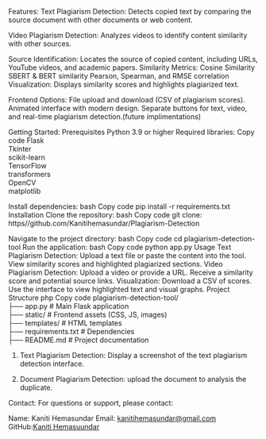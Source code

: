 Features:
Text Plagiarism Detection: Detects copied text by comparing the source document with other documents or web content.

Video Plagiarism Detection: Analyzes videos to identify content similarity with other sources.

Source Identification: Locates the source of copied content, including URLs, YouTube videos, and academic papers.
Similarity Metrics:
Cosine Similarity
SBERT & BERT similarity
Pearson, Spearman, and RMSE correlation
Visualization: Displays similarity scores and highlights plagiarized text.

Frontend Options:
File upload and download (CSV of plagiarism scores).
Animated interface with modern design.
Separate buttons for text, video, and real-time plagiarism detection.(future implimentations)

Getting Started:
Prerequisites
Python 3.9 or higher
Required libraries:
Copy code
Flask  
Tkinter  
scikit-learn  
TensorFlow  
transformers  
OpenCV  
matplotlib  

Install dependencies:
bash
Copy code
pip install -r requirements.txt
Installation
Clone the repository:
bash
Copy code
git clone: https//github.com/Kanitihemasundar/Plagiarism-Detection

Navigate to the project directory:
bash
Copy code
cd plagiarism-detection-tool
Run the application:
bash
Copy code
python app.py
Usage
Text Plagiarism Detection:
Upload a text file or paste the content into the tool.
View similarity scores and highlighted plagiarized sections.
Video Plagiarism Detection:
Upload a video or provide a URL.
Receive a similarity score and potential source links.
Visualization:
Download a CSV of scores.
Use the interface to view highlighted text and visual graphs.
Project Structure
php
Copy code
plagiarism-detection-tool/  
├── app.py                 # Main Flask application  
├── static/                # Frontend assets (CSS, JS, images)  
├── templates/             # HTML templates              
├── requirements.txt       # Dependencies  
├── README.md              # Project documentation  

1. Text Plagiarism Detection:
Display a screenshot of the text plagiarism detection interface.

2. Document Plagiarism Detection:
upload the document to analysis the duplicate.

Contact:
For questions or support, please contact:

Name: Kaniti Hemasundar
Email: kanitihemasundar@gmail.com
GitHub:[Kaniti Hemasuundar](https://github.com/Kanitihemasundar)
